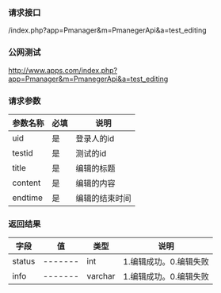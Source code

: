 ### **请求接口**
/index.php?app=Pmanager&m=PmanegerApi&a=test_editing
### **公网测试**
http://www.apps.com/index.php?app=Pmanager&m=PmanegerApi&a=test_editing
### **请求参数**

| 参数名称  |必填|     说明      |
|------|-----|------|
| uid| 是 |  登录人的id   |
| testid| 是 |  测试的id   |
| title| 是 |  编辑的标题   |
| content| 是 | 编辑的内容 |
| endtime| 是 | 编辑的结束时间  |



### **返回结果**
|字段        |值          |类型    |说明        |
| ---------  |--------    |-------- |--------  |
|status|-------   |int    |1.编辑成功。0.编辑失败  |
|info| -------     |varchar  |1.编辑成功。0.编辑失败   |